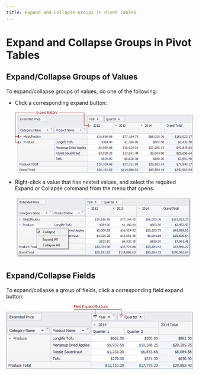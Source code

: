 ```yaml
---
title: Expand and Collapse Groups in Pivot Tables
---
```

# Expand and Collapse Groups in Pivot Tables
## Expand/Collapse Groups of Values
To expand/collapse groups of values, do one of the following:
* Click a corresponding expand button:
	
	![EU_XtraPivotGrid_ExpandButtons](../../../images/img7588.png)
* Right-click a value that has nested values, and select the required Expand or Collapse command from the menu that opens:
	
	![EU_XtraPivotGrid_ExpandMenu](../../../images/img7590.png)

## Expand/Collapse Fields
To expand/collapse a group of fields, click a corresponding field expand button:

![EU_XtraPivotGrid_FieldExpandButton](../../../images/img7589.png)